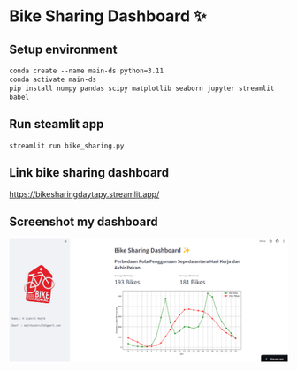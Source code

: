 # Bike Sharing Dashboard ✨
## Setup environment
```
conda create --name main-ds python=3.11
conda activate main-ds
pip install numpy pandas scipy matplotlib seaborn jupyter streamlit babel
```
## Run steamlit app
```
streamlit run bike_sharing.py
```
## Link bike sharing dashboard
https://bikesharingdaytapy.streamlit.app/
## Screenshot my dashboard
![SS Dashboard](SS_BikeSharingDashboard.png)
